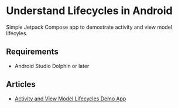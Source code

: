 # Understand Lifecycles in Android
Simple Jetpack Compose app to demostrate activity and view model lifecyles.

## Requirements
- Android Studio Dolphin or later

## Articles
- [Activity and View Model Lifecycles Demo App](https://vtsen.hashnode.dev/activity-and-view-model-lifecycles-demo-app)


